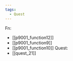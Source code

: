 ```yaml
---
tags:
  - Quest
---
```

Fn:
- [[p9001_function12]]
- [[p9001_function9]]
- [[p9001_function10]]
Quest:
- [[quest_21]]
